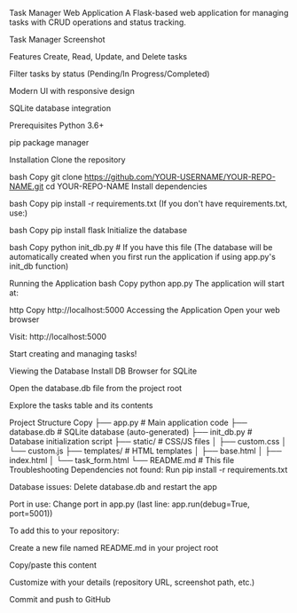 Task Manager Web Application
A Flask-based web application for managing tasks with CRUD operations and status tracking.

Task Manager Screenshot <!-- Add a screenshot here -->

Features
Create, Read, Update, and Delete tasks

Filter tasks by status (Pending/In Progress/Completed)

Modern UI with responsive design

SQLite database integration

Prerequisites
Python 3.6+

pip package manager

Installation
Clone the repository

bash
Copy
git clone https://github.com/YOUR-USERNAME/YOUR-REPO-NAME.git
cd YOUR-REPO-NAME
Install dependencies

bash
Copy
pip install -r requirements.txt
(If you don't have requirements.txt, use:)

bash
Copy
pip install flask
Initialize the database

bash
Copy
python init_db.py  # If you have this file
(The database will be automatically created when you first run the application if using app.py's init_db function)

Running the Application
bash
Copy
python app.py
The application will start at:

http
Copy
http://localhost:5000
Accessing the Application
Open your web browser

Visit: http://localhost:5000

Start creating and managing tasks!

Viewing the Database
Install DB Browser for SQLite

Open the database.db file from the project root

Explore the tasks table and its contents

Project Structure
Copy
├── app.py             # Main application code
├── database.db        # SQLite database (auto-generated)
├── init_db.py         # Database initialization script
├── static/            # CSS/JS files
│   ├── custom.css
│   └── custom.js
├── templates/         # HTML templates
│   ├── base.html
│   ├── index.html
│   └── task_form.html
└── README.md          # This file
Troubleshooting
Dependencies not found: Run pip install -r requirements.txt

Database issues: Delete database.db and restart the app

Port in use: Change port in app.py (last line: app.run(debug=True, port=5001))

To add this to your repository:

Create a new file named README.md in your project root

Copy/paste this content

Customize with your details (repository URL, screenshot path, etc.)

Commit and push to GitHub
